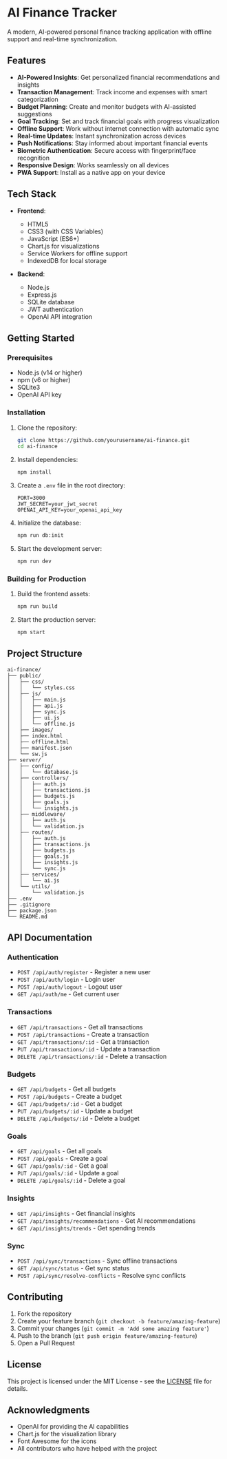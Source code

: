 # AI Finance Tracker

A modern, AI-powered personal finance tracking application with offline support and real-time synchronization.

## Features

- **AI-Powered Insights**: Get personalized financial recommendations and insights
- **Transaction Management**: Track income and expenses with smart categorization
- **Budget Planning**: Create and monitor budgets with AI-assisted suggestions
- **Goal Tracking**: Set and track financial goals with progress visualization
- **Offline Support**: Work without internet connection with automatic sync
- **Real-time Updates**: Instant synchronization across devices
- **Push Notifications**: Stay informed about important financial events
- **Biometric Authentication**: Secure access with fingerprint/face recognition
- **Responsive Design**: Works seamlessly on all devices
- **PWA Support**: Install as a native app on your device

## Tech Stack

- **Frontend**:
  - HTML5
  - CSS3 (with CSS Variables)
  - JavaScript (ES6+)
  - Chart.js for visualizations
  - Service Workers for offline support
  - IndexedDB for local storage

- **Backend**:
  - Node.js
  - Express.js
  - SQLite database
  - JWT authentication
  - OpenAI API integration

## Getting Started

### Prerequisites

- Node.js (v14 or higher)
- npm (v6 or higher)
- SQLite3
- OpenAI API key

### Installation

1. Clone the repository:
   ```bash
   git clone https://github.com/yourusername/ai-finance.git
   cd ai-finance
   ```

2. Install dependencies:
   ```bash
   npm install
   ```

3. Create a `.env` file in the root directory:
   ```
   PORT=3000
   JWT_SECRET=your_jwt_secret
   OPENAI_API_KEY=your_openai_api_key
   ```

4. Initialize the database:
   ```bash
   npm run db:init
   ```

5. Start the development server:
   ```bash
   npm run dev
   ```

### Building for Production

1. Build the frontend assets:
   ```bash
   npm run build
   ```

2. Start the production server:
   ```bash
   npm start
   ```

## Project Structure

```
ai-finance/
├── public/
│   ├── css/
│   │   └── styles.css
│   ├── js/
│   │   ├── main.js
│   │   ├── api.js
│   │   ├── sync.js
│   │   ├── ui.js
│   │   └── offline.js
│   ├── images/
│   ├── index.html
│   ├── offline.html
│   ├── manifest.json
│   └── sw.js
├── server/
│   ├── config/
│   │   └── database.js
│   ├── controllers/
│   │   ├── auth.js
│   │   ├── transactions.js
│   │   ├── budgets.js
│   │   ├── goals.js
│   │   └── insights.js
│   ├── middleware/
│   │   ├── auth.js
│   │   └── validation.js
│   ├── routes/
│   │   ├── auth.js
│   │   ├── transactions.js
│   │   ├── budgets.js
│   │   ├── goals.js
│   │   ├── insights.js
│   │   └── sync.js
│   ├── services/
│   │   └── ai.js
│   └── utils/
│       └── validation.js
├── .env
├── .gitignore
├── package.json
└── README.md
```

## API Documentation

### Authentication

- `POST /api/auth/register` - Register a new user
- `POST /api/auth/login` - Login user
- `POST /api/auth/logout` - Logout user
- `GET /api/auth/me` - Get current user

### Transactions

- `GET /api/transactions` - Get all transactions
- `POST /api/transactions` - Create a transaction
- `GET /api/transactions/:id` - Get a transaction
- `PUT /api/transactions/:id` - Update a transaction
- `DELETE /api/transactions/:id` - Delete a transaction

### Budgets

- `GET /api/budgets` - Get all budgets
- `POST /api/budgets` - Create a budget
- `GET /api/budgets/:id` - Get a budget
- `PUT /api/budgets/:id` - Update a budget
- `DELETE /api/budgets/:id` - Delete a budget

### Goals

- `GET /api/goals` - Get all goals
- `POST /api/goals` - Create a goal
- `GET /api/goals/:id` - Get a goal
- `PUT /api/goals/:id` - Update a goal
- `DELETE /api/goals/:id` - Delete a goal

### Insights

- `GET /api/insights` - Get financial insights
- `GET /api/insights/recommendations` - Get AI recommendations
- `GET /api/insights/trends` - Get spending trends

### Sync

- `POST /api/sync/transactions` - Sync offline transactions
- `GET /api/sync/status` - Get sync status
- `POST /api/sync/resolve-conflicts` - Resolve sync conflicts

## Contributing

1. Fork the repository
2. Create your feature branch (`git checkout -b feature/amazing-feature`)
3. Commit your changes (`git commit -m 'Add some amazing feature'`)
4. Push to the branch (`git push origin feature/amazing-feature`)
5. Open a Pull Request

## License

This project is licensed under the MIT License - see the [LICENSE](LICENSE) file for details.

## Acknowledgments

- OpenAI for providing the AI capabilities
- Chart.js for the visualization library
- Font Awesome for the icons
- All contributors who have helped with the project 